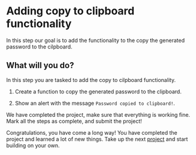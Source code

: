 # Adding copy to clipboard functionality

In this step our goal is to add the functionality to the copy the generated password to the cilpboard.

## What will you do?

In this step you are tasked to add the copy to cilpboard functionality.

1. Create a function to copy the generated password to the clipboard.

2. Show an alert with the message `Password copied to clipboard!`.

We have completed the project, make sure that everything is working fine. Mark all the steps as complete, and submit the project!

Congratulations, you have come a long way! You have completed the project and learned a lot of new things. Take up the next [project](https://codedamn.com/projects) and start building on your own.
